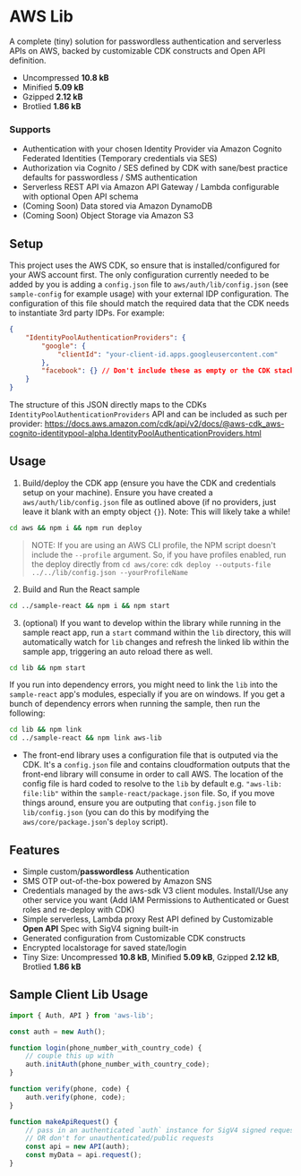 # AWS Lib

A complete (tiny) solution for passwordless authentication and serverless APIs on AWS, backed by customizable CDK constructs and Open API definition.

* Uncompressed **10.8 kB**
* Minified **5.09 kB**
* Gzipped **2.12 kB**
* Brotlied **1.86 kB**

### Supports

 - Authentication with your chosen Identity Provider via Amazon Cognito Federated Identities (Temporary credentials via SES)
 - Authorization via Cognito / SES defined by CDK with sane/best practice defaults for passwordless / SMS authentication
 - Serverless REST API via Amazon API Gateway / Lambda configurable with optional Open API schema
 - (Coming Soon) Data stored via Amazon DynamoDB
 - (Coming Soon) Object Storage via Amazon S3

## Setup
This project uses the AWS CDK, so ensure that is installed/configured for your AWS account first. The only configuration currently needed to be added by you is adding a `config.json` file to `aws/auth/lib/config.json` (see `sample-config` for example usage) with your external IDP configuration. The configuration of this file should match the required data that the CDK needs to instantiate 3rd party IDPs. For example:

```json
{
    "IdentityPoolAuthenticationProviders": {
        "google": {
            "clientId": "your-client-id.apps.googleusercontent.com"
        },
        "facebook": {} // Don't include these as empty or the CDK stack will throw errors
    }
}

```

The structure of this JSON directly maps to the CDKs `IdentityPoolAuthenticationProviders` API and can be included as such per provider:
https://docs.aws.amazon.com/cdk/api/v2/docs/@aws-cdk_aws-cognito-identitypool-alpha.IdentityPoolAuthenticationProviders.html

## Usage

1. Build/deploy the CDK app (ensure you have the CDK and credentials setup on your machine). Ensure you have created a `aws/auth/lib/config.json` file as outlined above (if no providers, just leave it blank with an empty object `{}`). Note: This will likely take a while!

```bash
cd aws && npm i && npm run deploy
```

> NOTE: If you are using an AWS CLI profile, the NPM script doesn't include the `--profile` argument. So, if you have profiles enabled, run the deploy directly from `cd aws/core`: `cdk deploy --outputs-file ../../lib/config.json --yourProfileName`


2. Build and Run the React sample
```bash
cd ../sample-react && npm i && npm start
```

3. (optional) If you want to develop within the library while running in the sample react app, run a `start` command within the `lib` directory, this will automatically watch for `lib` changes and refresh the linked lib within the sample app, triggering an auto reload there as well.

```bash
cd lib && npm start
```

If you run into dependency errors, you might need to link the `lib` into the `sample-react` app's modules, especially if you are on windows. If you get a bunch of dependency errors when running the sample, then run the following:

```bash
cd lib && npm link
cd ../sample-react && npm link aws-lib
```

* The front-end library uses a configuration file that is outputed via the CDK. It's a `config.json` file and contains cloudformation outputs that the front-end library will consume in order to call AWS. The location of the config file is hard coded to resolve to the `lib` by default e.g. `"aws-lib: file:lib"` within the `sample-react/package.json` file. So, if you move things around, ensure you are outputing that `config.json` file to `lib/config.json` (you can do this by modifying the `aws/core/package.json`'s `deploy` script).

## Features

* Simple custom/**passwordless** Authentication
* SMS OTP out-of-the-box powered by Amazon SNS
* Credentials managed by the aws-sdk V3 client modules. Install/Use any other service you want (Add IAM Permissions to Authenticated or Guest roles and re-deploy with CDK)
* Simple serverless, Lambda proxy Rest API defined by Customizable **Open API** Spec with SigV4 signing built-in
* Generated configuration from Customizable CDK constructs
* Encrypted localstorage for saved state/login
* Tiny Size: Uncompressed **10.8 kB**, Minified **5.09 kB**, Gzipped **2.12 kB**, Brotlied **1.86 kB**

## Sample Client Lib Usage

```javascript
import { Auth, API } from 'aws-lib';

const auth = new Auth();

function login(phone_number_with_country_code) {
    // couple this up with 
    auth.initAuth(phone_number_with_country_code);
}

function verify(phone, code) {
    auth.verify(phone, code);
}

function makeApiRequest() {
    // pass in an authenticated `auth` instance for SigV4 signed requests
    // OR don't for unauthenticated/public requests
    const api = new API(auth);
    const myData = api.request();
}

```